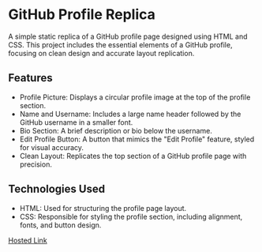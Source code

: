 # GitHub Profile Replica
A simple static replica of a GitHub profile page designed using HTML and CSS. This project includes the essential elements of a GitHub profile, focusing on clean design and accurate layout replication.

## Features
- Profile Picture: Displays a circular profile image at the top of the profile section.
- Name and Username: Includes a large name header followed by the GitHub username in a smaller font.
- Bio Section: A brief description or bio below the username.
- Edit Profile Button: A button that mimics the "Edit Profile" feature, styled for visual accuracy.
- Clean Layout: Replicates the top section of a GitHub profile page with precision.

## Technologies Used
- HTML: Used for structuring the profile page layout.
- CSS: Responsible for styling the profile section, including alignment, fonts, and button design.

[Hosted Link](https://kirthanaa05.github.io/Github-Profile/)
